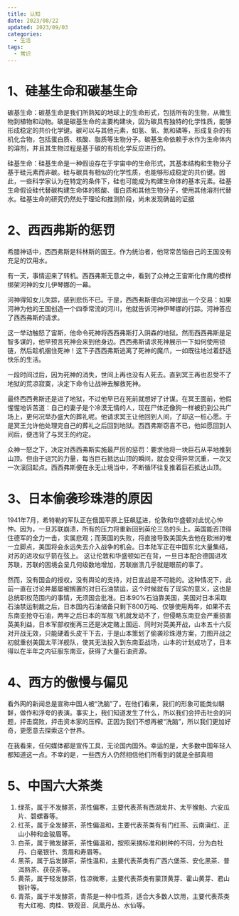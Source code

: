 ```yaml
---
title: 认知
date: 2023/08/22
updated: 2023/09/03
categories:
  - 生活
tags:
  - 常识
---
```



# 1、硅基生命和碳基生命
碳基生命：碳基生命是我们所熟知的地球上的生命形式，包括所有的生物，从微生物到植物和动物。碳是碳基生命的主要构建块，因为碳具有独特的化学性质，能够形成稳定的共价化学键。碳可以与其他元素，如氢、氧、氮和磷等，形成复杂的有机化合物，包括蛋白质、核酸、脂质等生物分子。碳基生命依赖于水作为生命体内的溶剂，并且其生物过程是基于碳的有机化学反应进行的。

硅基生命：硅基生命是一种假设存在于宇宙中的生命形式，其基本结构和生物分子基于硅元素而非碳。硅与碳具有相似的化学性质，也能够形成稳定的共价键。因此，一些科学家认为在特定的条件下，硅也可能成为构建生命体的基本元素。硅基生命假设硅代替碳构建生命体的核酸、蛋白质和其他生物分子，使用其他溶剂代替水。硅基生命的研究仍然处于理论和推测阶段，尚未发现确凿的证据

# 2、西西弗斯的惩罚

希腊神话中，西西弗斯是科林斯的国王。作为统治者，他常常苦恼自己的王国没有充足的饮用水。

有一天，事情迎来了转机。西西弗斯无意之中，看到了众神之王宙斯化作鹰的模样绑架河神的女儿伊琴娜的一幕。

河神得知女儿失踪，感到悲伤不已。于是，西西弗斯便向河神提出一个交易：如果河神为他的王国创造一个四季常流的河川，他就告诉河神伊琴娜的行踪。河神答应了西西弗斯的请求。

这一举动触怒了宙斯，他命令死神将西西弗斯打入阴森的地狱。然而西西弗斯是足智多谋的，他早预言死神会来到他身边。西西弗斯请求死神展示一下如何使用锁链，然后趁机捆住死神！这下子西西弗斯逃离了死神的魔爪，一如既往地过着舒适快乐的生活。

一段时间过后，因为死神的消失，世间上再也没有人死去。直到冥王再也忍受不了地狱的荒凉寂寞，决定下命令让战神去解救死神。

最终西西弗斯还是进了地狱，不过他早已在死前就想好了计谋。在冥王面前，他假惺惺地诉苦道：自己的妻子是个冷漠无情的人，现在尸体还像狗一样被扔到公共广场上，更何况举办盛大的葬礼呢。他请求冥王让他回到人间，了却这一桩心愿。于是冥王允许他处理完自己的葬礼之后回到地狱。西西弗斯窃喜不已，他如愿回到人间后，便违背了与冥王的约定。

众神一怒之下，决定对西西弗斯实施最严厉的惩罚：要求他将一块巨石从平地推到山顶。但由于诅咒的力量，每当巨石抵达山顶的瞬间，就会变得异常沉重，一次又一次滚回起点。西西弗斯便在永无止境当中，不断循环往复推着巨石抵达山顶。



# 3、日本偷袭珍珠港的原因

1941年7月，希特勒的军队正在俄国平原上狂飙猛进，伦敦和华盛顿对此忧心忡忡。因为，一旦苏联崩溃，所有的压力将重新回到英伦三岛的头上。英国能否顶得住德军的全力一击，实属悲观；而英国的失败，将直接导致美国失去他在欧洲的唯一立脚点，美国将会永远失去介入战争的机会。日本陆军正在中国东北大量集结，对苏的进攻似乎箭在弦上。
这让伦敦和华盛顿如芒在背，一旦日本配合德国进攻苏联，苏联的困境会呈几何级数地增加，苏联崩溃几乎就是眼前的事了。

然而，没有国会的授权，没有舆论的支持，对日宣战是不可能的。这种情况下，此前一直在讨论并屡屡被搁置的对日石油禁运，这个时候就有了现实的意义，这也是总统职权范围内的事情，无须国会批准。日本90%石油靠美国，美国对日本采取石油禁运制裁之后，日本国内石油储备只剩下800万吨、仅够使用两年，如果不去东南亚抢夺石油，两年之后日本的军舰飞机就发动不了，但侵略东南亚会严重损害英美利益，日本军部权衡再三还是决定赌上国运、同时对英美开战，山本五十六反对开战无效，只能硬着头皮干下去，于是山本策划了偷袭珍珠港方案，力图开战之初就重创美国太平洋舰队，使其无法投入到东南亚战场，山本的计划成功了，日本得以在半年之内征服东南亚，获得了大量石油资源。

# 4、西方的傲慢与偏见

看外网的新闻总是宣称中国人被“洗脑”了。在他们看来，我们的形象可能类似朝鲜，做作和浮夸的表演。事实上，我们知道发生了什么，所以我们会抨击社会的问题，抨击腐败，抨击资本家的压榨。正因为我们不想再被“洗脑”，所以我们更加好奇，更愿意去探索这个世界。

在我看来，任何媒体都是宣传工具，无论国内国外。幸运的是，大多数中国年轻人都知道这一点。不幸的是，一些西方人仍然相信他们所看到的就是全部真相

# 5、中国六大茶类

1. 绿茶，属于不发酵茶，茶性偏寒，主要代表茶有西湖龙井、太平猴魁、六安瓜片、碧螺春等。
2. 红茶，属于全发酵茶，茶性偏温和，主要代表茶类有有门红茶、云南滇红、正山小种和金骏眉等。
3. 白茶，属于微发酵茶，茶性偏温和，按照采摘标准和树种的不同，分为白牡丹、白毫银针、贡眉和寿眉等。
4. 黑茶，属于后发酵茶，茶性温和，主要代表茶类有广西六堡茶、安化黑茶、普洱熟茶、茯茯茶等。
5. 黄茶，属于轻发酵茶，性凉微寒，主要代表茶类有蒙顶黄芽、霍山黄芽、君山银针等。
6. 青茶，属于半发酵茶，青茶是一种中性茶，适合大多数人饮用，主要代表茶类有大红袍、肉桂、铁观音、凤凰丹丛、水仙等。